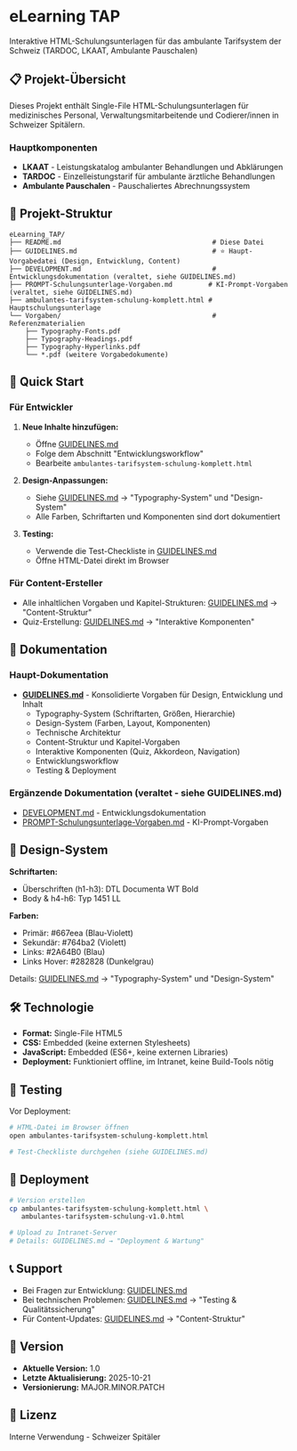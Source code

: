 # eLearning TAP

Interaktive HTML-Schulungsunterlagen für das ambulante Tarifsystem der Schweiz (TARDOC, LKAAT, Ambulante Pauschalen)

## 📋 Projekt-Übersicht

Dieses Projekt enthält Single-File HTML-Schulungsunterlagen für medizinisches Personal, Verwaltungsmitarbeitende und Codierer/innen in Schweizer Spitälern.

### Hauptkomponenten
- **LKAAT** - Leistungskatalog ambulanter Behandlungen und Abklärungen
- **TARDOC** - Einzelleistungstarif für ambulante ärztliche Behandlungen
- **Ambulante Pauschalen** - Pauschaliertes Abrechnungssystem

## 📁 Projekt-Struktur

```
eLearning_TAP/
├── README.md                                      # Diese Datei
├── GUIDELINES.md                                  # ⭐ Haupt-Vorgabedatei (Design, Entwicklung, Content)
├── DEVELOPMENT.md                                 # Entwicklungsdokumentation (veraltet, siehe GUIDELINES.md)
├── PROMPT-Schulungsunterlage-Vorgaben.md         # KI-Prompt-Vorgaben (veraltet, siehe GUIDELINES.md)
├── ambulantes-tarifsystem-schulung-komplett.html # Hauptschulungsunterlage
└── Vorgaben/                                      # Referenzmaterialien
    ├── Typography-Fonts.pdf
    ├── Typography-Headings.pdf
    ├── Typography-Hyperlinks.pdf
    └── *.pdf (weitere Vorgabedokumente)
```

## 🚀 Quick Start

### Für Entwickler

1. **Neue Inhalte hinzufügen:**
   - Öffne [GUIDELINES.md](GUIDELINES.md)
   - Folge dem Abschnitt "Entwicklungsworkflow"
   - Bearbeite `ambulantes-tarifsystem-schulung-komplett.html`

2. **Design-Anpassungen:**
   - Siehe [GUIDELINES.md](GUIDELINES.md) → "Typography-System" und "Design-System"
   - Alle Farben, Schriftarten und Komponenten sind dort dokumentiert

3. **Testing:**
   - Verwende die Test-Checkliste in [GUIDELINES.md](GUIDELINES.md)
   - Öffne HTML-Datei direkt im Browser

### Für Content-Ersteller

- Alle inhaltlichen Vorgaben und Kapitel-Strukturen: [GUIDELINES.md](GUIDELINES.md) → "Content-Struktur"
- Quiz-Erstellung: [GUIDELINES.md](GUIDELINES.md) → "Interaktive Komponenten"

## 📖 Dokumentation

### Haupt-Dokumentation
- **[GUIDELINES.md](GUIDELINES.md)** - Konsolidierte Vorgaben für Design, Entwicklung und Inhalt
  - Typography-System (Schriftarten, Größen, Hierarchie)
  - Design-System (Farben, Layout, Komponenten)
  - Technische Architektur
  - Content-Struktur und Kapitel-Vorgaben
  - Interaktive Komponenten (Quiz, Akkordeon, Navigation)
  - Entwicklungsworkflow
  - Testing & Deployment

### Ergänzende Dokumentation (veraltet - siehe GUIDELINES.md)
- [DEVELOPMENT.md](DEVELOPMENT.md) - Entwicklungsdokumentation
- [PROMPT-Schulungsunterlage-Vorgaben.md](PROMPT-Schulungsunterlage-Vorgaben.md) - KI-Prompt-Vorgaben

## 🎨 Design-System

**Schriftarten:**
- Überschriften (h1-h3): DTL Documenta WT Bold
- Body & h4-h6: Typ 1451 LL

**Farben:**
- Primär: #667eea (Blau-Violett)
- Sekundär: #764ba2 (Violett)
- Links: #2A64B0 (Blau)
- Links Hover: #282828 (Dunkelgrau)

Details: [GUIDELINES.md](GUIDELINES.md) → "Typography-System" und "Design-System"

## 🛠 Technologie

- **Format:** Single-File HTML5
- **CSS:** Embedded (keine externen Stylesheets)
- **JavaScript:** Embedded (ES6+, keine externen Libraries)
- **Deployment:** Funktioniert offline, im Intranet, keine Build-Tools nötig

## 🧪 Testing

Vor Deployment:
```bash
# HTML-Datei im Browser öffnen
open ambulantes-tarifsystem-schulung-komplett.html

# Test-Checkliste durchgehen (siehe GUIDELINES.md)
```

## 🚀 Deployment

```bash
# Version erstellen
cp ambulantes-tarifsystem-schulung-komplett.html \
   ambulantes-tarifsystem-schulung-v1.0.html

# Upload zu Intranet-Server
# Details: GUIDELINES.md → "Deployment & Wartung"
```

## 📞 Support

- Bei Fragen zur Entwicklung: [GUIDELINES.md](GUIDELINES.md)
- Bei technischen Problemen: [GUIDELINES.md](GUIDELINES.md) → "Testing & Qualitätssicherung"
- Für Content-Updates: [GUIDELINES.md](GUIDELINES.md) → "Content-Struktur"

## 📝 Version

- **Aktuelle Version:** 1.0
- **Letzte Aktualisierung:** 2025-10-21
- **Versionierung:** MAJOR.MINOR.PATCH

## 📄 Lizenz

Interne Verwendung - Schweizer Spitäler
